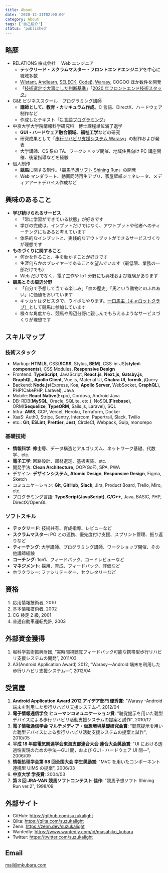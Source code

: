 ```yaml
---
title: About
date: '2020-12-31T02:00:00'
category: About
tags: ['自己紹介']
status: 'published'
---
```


## 略歴

- RELATIONS 株式会社　 Web エンジニア
  - **テックリード・スクラムマスター・フロントエンドエンジニア**を中心に職域多数
  - [Wistant](/works/detail/wistant), [Andlearn](/works/detail/andlearn), [SELECK](/works/detail/seleck), [Codeβ](/works/detail/code-beta), [Warasy](/works/detail/warasy), COGOO ほか数件を開発
  - 「[技術選定で大事にした判断基準](/blog/posts/2018-12-08-frontend-technology-selection)」「[2020 年フロントエンド技術スタック](/blog/posts/2020-12-30-react-tech-stack)」
- G&E ビジネススクール　プログラミング講師
  - **講師として、教育・カリキュラム作成**。C 言語、DirectX、ハードウェア制作など
  - 作成したテキスト「[C 言語プログラミング](/course/clang)」
- 中京大学大学院情報科学研究科　博士課程単位満了退学
  - **GUI・ハードウェア融合領域、福祉工学**などの研究
  - 研究成果として「[歩行リハビリ支援システム Warasy](/works/detail/warasy)」の制作および発表
  - 大学講師、CS 系の TA、ワークショップ開催、地域住民向け PC 講座開催、後輩指導などを経験
- 個人制作
  - **競馬**に関する制作。「[競馬予想ソフト Shining Run](/works/detail/shining-run)」の開発
  - Web マンダラート、動画同時再生アプリ、家屋壁紙ジェネレータ、メディアアートデバイス作成など

## 興味のあること

- **学び続けられるサービス**
  - 「常に学習ができている状態」が好きです
  - 学びの完成は、インプットだけではなく、アウトプットや他者へのティーチングにもあると考えています
  - 体系的なインプットと、実践的なアウトプットができるサービスづくりが理想です
- **ものづくりに関すること**
  - 何かを作ること、手を動かすことが好きです
  - 生涯何らかのプレイヤーであることを望んでいます（最低限、業務の一部だけでも）
  - Web だけでなく、電子工作や IoT 分野にも興味および経験があります
- **競馬とその周辺分野**
  - 「自分で予想して当てる楽しみ」「血の歴史」「馬という動物とのふれあい」に価値をおいています
  - キッカケはダビスタで、ウイポもやります。[一口馬主（キャロットクラブ）](/blog/posts/2019-09-06-join-carrot-club)として競馬に参加しています
  - 様々な角度から、競馬や周辺分野に親しんでもらえるようなサービスづくりが理想です

## スキルマップ

### 技術スタック

- Markup: **HTML5**, CSS(**SCSS**, Stylus, **BEM**), CSS-in-JS(**styled-components**), CSS Modules, **Responsive Design**
- Frontend: **TypeScript**, JavaScript, **React.js**, **Next.js**, **Gatsby.js**, **GraphQL**, **Apollo Client**, Vue.js, Material UI, **Chakra UI**, **formik**, jQuery
- Backend: **Node.js**(Express, Koa, **Apollo Server**, WebSocket, **GraphQL**), PHP(CakePHP, Laravel), Java
- Mobile: **React Native**(Expo), Cordova, Android Java
- DB: RDB(**MySQL**, Oracle, SQLite, etc.), NoSQL(**Firebase**), ORM(**Sequelize**, **TypeORM**, Sails.js, Laravel), SQL
- Infra: **AWS**, GCP, Vercel, Heroku, Terraform, Docker
- XaaS: Auth0, Stripe, Sentry, Intercom, Papertrail, Slack, Twilio
- etc.: **Git**, **ESLint**, **Prettier**, **Jest**, CircleCI, Webpack, Gulp, monorepo

### 基礎技術

- **情報科学**: **修士号**、データ構造とアルゴリズム、ネットワーク基礎、代数学、etc.
- **電子工学**: 回路設計、部材選定、基板実装、etc.
- 開発手法: **Clean Architecture**, OOP(GoF), SPA, PWA
- デザイン: **デザインシステム**, **Atomic Design**, **Responsive Design**, Figma, Sketch
- コミュニケーション: **Git**, **GitHub**, **Slack**, Jira, Product Board, Trello, Miro, etc.
- プログラミング言語: **TypeScript(JavaScript)**, **C/C++**, Java, BASIC, PHP, DirectX/OpenGL

### ソフトスキル

- **テックリード**: 技術共有、育成指導、レビューなど
- **スクラムマスター**: PO との連携、優先度付け支援、スプリント管理、振り返りなど
- **ティーチング**: 大学講師、プログラミング講師、ワークショップ開催、その他講師経験
- **コーチング**: 1on1、フィードバック、コードレビューなど
- **マネジメント**: 採用、育成、フィードバック、評価など
- ホラクラシー: ファシリテーター、セクレタリーなど

## 資格

1. 応用情報技術者, 2010
1. 基本情報技術者, 2002
1. CG 検定 2 級, 2001
1. 普通自動車運転免許, 2003

## 外部資金獲得

1. 堀科学芸術振興財団, “実時間視聴覚フィードバック可能な携帯型歩行リハビリ支援システムの開発”, 2011/03
1. A3(Android Application Award) 2012, ”Warasy―Android 端末を利用した歩行リハビリ支援システム―”, 2012/04

## 受賞歴

1. **Android Application Award 2012 アイデア部門 優秀賞**: "Warasy -Android 端末を利用した歩行リハビリ支援システム-", 2012/04
1. **電子情報通信学会 ヒューマンコミュニケーション賞**: "聴覚提示を用いた靴型デバイスによる歩行リハビリ活動支援システムの提案と試作", 2010/12
1. **電子情報通信学会 マルチメディア・仮想環境基礎研究会賞**: "聴覚提示を用いた靴型デバイスによる歩行リハビリ活動支援システムの提案と試作", 2010/05
1. **平成 18 年度電気関連学会東海支部連合大会 連合大会奨励賞**: "UI における透過性実現のための手法―GUI 間，および GUI・ハードウェア UI 間―", 2006/09
1. **情報処理学会第 68 回全国大会 学生奨励賞**: "MVC を用いたコンポーネント連携型 UIMS の提案", 2006/03
1. **中京大学 学長賞**: 2004/03
1. **第 3 回 JRA-VAN 競馬ソフトコンテスト 佳作**: "競馬予想ソフト Shining Run ver.2", 1998/09

## 外部サイト

- GitHub: https://github.com/suzukalight
- Qiita: https://qiita.com/suzukalight
- Zenn: https://zenn.dev/suzukalight
- Wantedly: https://www.wantedly.com/id/masahiko_kubara
- Twitter: https://twitter.com/suzukalight

## Email

mail@mkubara.com
